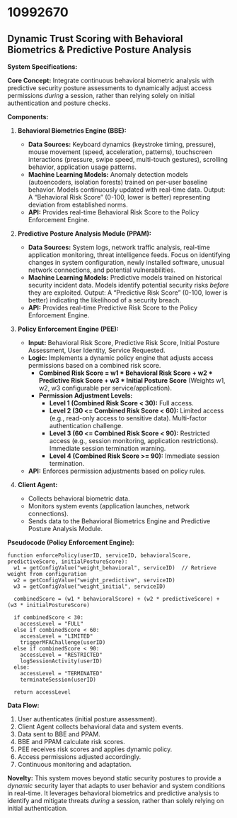 # 10992670

## Dynamic Trust Scoring with Behavioral Biometrics & Predictive Posture Analysis

**System Specifications:**

**Core Concept:** Integrate continuous behavioral biometric analysis with predictive security posture assessments to dynamically adjust access permissions *during* a session, rather than relying solely on initial authentication and posture checks.

**Components:**

1.  **Behavioral Biometrics Engine (BBE):**
    *   **Data Sources:** Keyboard dynamics (keystroke timing, pressure), mouse movement (speed, acceleration, patterns), touchscreen interactions (pressure, swipe speed, multi-touch gestures), scrolling behavior, application usage patterns.
    *   **Machine Learning Models:**  Anomaly detection models (autoencoders, isolation forests) trained on per-user baseline behavior.  Models continuously updated with real-time data.  Output: A “Behavioral Risk Score” (0-100, lower is better) representing deviation from established norms.
    *   **API:** Provides real-time Behavioral Risk Score to the Policy Enforcement Engine.

2.  **Predictive Posture Analysis Module (PPAM):**
    *   **Data Sources:** System logs, network traffic analysis, real-time application monitoring, threat intelligence feeds.  Focus on identifying changes in system configuration, newly installed software, unusual network connections, and potential vulnerabilities.
    *   **Machine Learning Models:**  Predictive models trained on historical security incident data.  Models identify potential security risks *before* they are exploited. Output: A “Predictive Risk Score” (0-100, lower is better) indicating the likelihood of a security breach.
    *   **API:** Provides real-time Predictive Risk Score to the Policy Enforcement Engine.

3.  **Policy Enforcement Engine (PEE):**
    *   **Input:** Behavioral Risk Score, Predictive Risk Score, Initial Posture Assessment, User Identity, Service Requested.
    *   **Logic:** Implements a dynamic policy engine that adjusts access permissions based on a combined risk score.
        *   **Combined Risk Score =  w1 * Behavioral Risk Score + w2 * Predictive Risk Score + w3 * Initial Posture Score** (Weights w1, w2, w3 configurable per service/application).
        *   **Permission Adjustment Levels:**
            *   **Level 1 (Combined Risk Score < 30):** Full access.
            *   **Level 2 (30 <= Combined Risk Score < 60):**  Limited access (e.g., read-only access to sensitive data).  Multi-factor authentication challenge.
            *   **Level 3 (60 <= Combined Risk Score < 90):**  Restricted access (e.g., session monitoring, application restrictions).  Immediate session termination warning.
            *   **Level 4 (Combined Risk Score >= 90):**  Immediate session termination.
    *   **API:** Enforces permission adjustments based on policy rules.

4.  **Client Agent:**
    *   Collects behavioral biometric data.
    *   Monitors system events (application launches, network connections).
    *   Sends data to the Behavioral Biometrics Engine and Predictive Posture Analysis Module.

**Pseudocode (Policy Enforcement Engine):**

```
function enforcePolicy(userID, serviceID, behavioralScore, predictiveScore, initialPostureScore):
  w1 = getConfigValue("weight_behavioral", serviceID)  // Retrieve weight from configuration
  w2 = getConfigValue("weight_predictive", serviceID)
  w3 = getConfigValue("weight_initial", serviceID)

  combinedScore = (w1 * behavioralScore) + (w2 * predictiveScore) + (w3 * initialPostureScore)

  if combinedScore < 30:
    accessLevel = "FULL"
  else if combinedScore < 60:
    accessLevel = "LIMITED"
    triggerMFAChallenge(userID)
  else if combinedScore < 90:
    accessLevel = "RESTRICTED"
    logSessionActivity(userID)
  else:
    accessLevel = "TERMINATED"
    terminateSession(userID)

  return accessLevel
```

**Data Flow:**

1.  User authenticates (initial posture assessment).
2.  Client Agent collects behavioral data and system events.
3.  Data sent to BBE and PPAM.
4.  BBE and PPAM calculate risk scores.
5.  PEE receives risk scores and applies dynamic policy.
6.  Access permissions adjusted accordingly.
7.  Continuous monitoring and adaptation.

**Novelty:** This system moves beyond static security postures to provide a *dynamic* security layer that adapts to user behavior and system conditions in real-time. It leverages behavioral biometrics and predictive analysis to identify and mitigate threats *during* a session, rather than solely relying on initial authentication.